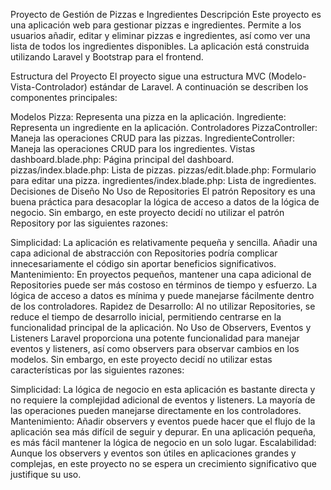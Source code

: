 
 
Proyecto de Gestión de Pizzas e Ingredientes
Descripción
Este proyecto es una aplicación web para gestionar pizzas e ingredientes. Permite a los usuarios añadir, editar y eliminar pizzas e ingredientes, así como ver una lista de todos los ingredientes disponibles. La aplicación está construida utilizando Laravel y Bootstrap para el frontend.

Estructura del Proyecto
El proyecto sigue una estructura MVC (Modelo-Vista-Controlador) estándar de Laravel. A continuación se describen los componentes principales:

Modelos
Pizza: Representa una pizza en la aplicación.
Ingrediente: Representa un ingrediente en la aplicación.
Controladores
PizzaController: Maneja las operaciones CRUD para las pizzas.
IngredienteController: Maneja las operaciones CRUD para los ingredientes.
Vistas
dashboard.blade.php: Página principal del dashboard.
pizzas/index.blade.php: Lista de pizzas.
pizzas/edit.blade.php: Formulario para editar una pizza.
ingredientes/index.blade.php: Lista de ingredientes.
Decisiones de Diseño
No Uso de Repositories
El patrón Repository es una buena práctica para desacoplar la lógica de acceso a datos de la lógica de negocio. Sin embargo, en este proyecto decidí no utilizar el patrón Repository por las siguientes razones:

Simplicidad: La aplicación es relativamente pequeña y sencilla. Añadir una capa adicional de abstracción con Repositories podría complicar innecesariamente el código sin aportar beneficios significativos.
Mantenimiento: En proyectos pequeños, mantener una capa adicional de Repositories puede ser más costoso en términos de tiempo y esfuerzo. La lógica de acceso a datos es mínima y puede manejarse fácilmente dentro de los controladores.
Rapidez de Desarrollo: Al no utilizar Repositories, se reduce el tiempo de desarrollo inicial, permitiendo centrarse en la funcionalidad principal de la aplicación.
No Uso de Observers, Eventos y Listeners
Laravel proporciona una potente funcionalidad para manejar eventos y listeners, así como observers para observar cambios en los modelos. Sin embargo, en este proyecto decidí no utilizar estas características por las siguientes razones:

Simplicidad: La lógica de negocio en esta aplicación es bastante directa y no requiere la complejidad adicional de eventos y listeners. La mayoría de las operaciones pueden manejarse directamente en los controladores.
Mantenimiento: Añadir observers y eventos puede hacer que el flujo de la aplicación sea más difícil de seguir y depurar. En una aplicación pequeña, es más fácil mantener la lógica de negocio en un solo lugar.
Escalabilidad: Aunque los observers y eventos son útiles en aplicaciones grandes y complejas, en este proyecto no se espera un crecimiento significativo que justifique su uso.
